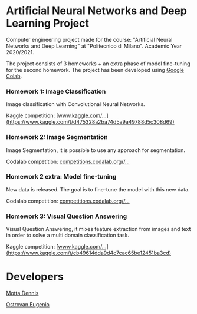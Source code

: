 # Artificial Neural Networks and Deep Learning Project

Computer engineering project made for the course: "Artificial Neural Networks and Deep Learning" at "Politecnico di Milano". Academic Year 2020/2021.

The project consists of 3 homeworks + an extra phase of model fine-tuning for the second homework.
The project has been developed using [Google Colab](https://colab.research.google.com).


### Homework 1: Image Classification

Image classification with Convolutional Neural Networks.

Kaggle competition: [www.kaggle.com/...](https://www.kaggle.com/t/d475328a2ba74d5a9a49788d5c308d69)


### Homework 2: Image Segmentation

Image Segmentation, it is possible to use any approach for segmentation.

Codalab competition: [competitions.codalab.org//...](https://competitions.codalab.org/competitions/27176)


### Homework 2 extra: Model fine-tuning

New data is released. The goal is to fine-tune the model with this new data.

Codalab competition: [competitions.codalab.org//...](https://competitions.codalab.org/competitions/27176)


### Homework 3: Visual Question Answering

Visual Question Answering, it mixes feature extraction from images and text in order to solve a multi domain classification task.

Kaggle competition: [www.kaggle.com/...](https://www.kaggle.com/t/cb49614dda9d4c7cac65be12451ba3cd)


# Developers

[Motta Dennis](https://github.com/Desno365)

[Ostrovan Eugenio](https://github.com/lleugen)
